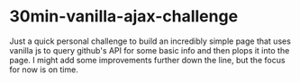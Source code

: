 # 30min-vanilla-ajax-challenge
Just a quick personal challenge to build an incredibly simple page that uses vanilla js to query github's API for some basic info and then plops it into the page. I might add some improvements further down the line, but the focus for now is on time.
